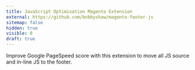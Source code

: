 ```yaml
---
title: JavaScript Optimisation Magento Extension
external: https://github.com/bobbyshaw/magento-footer-js
sitemap: false
hidden: true
visible: 0
draft: true
---
```

Improve Google PageSpeed score with this extension to move all JS source and in-line JS to the footer.
